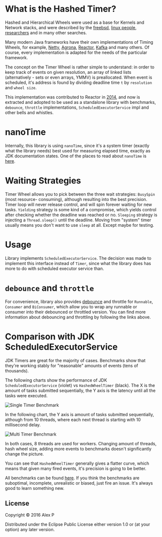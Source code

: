 # What is the Hashed Timer?

Hashed and Hierarchical Wheels were used as a base for Kernels and Network stacks, and
were described by the [freebsd](http://people.freebsd.org/~davide/asia/callout_paper.pdf),
[linux people](http://lwn.net/Articles/156329/),
[researchers](http://www.cs.columbia.edu/~nahum/w6998/papers/ton97-timing-wheels.pdf) and
in many other searches.

Many modern Java frameworks have their own implementations of Timing Wheels, for example,
[Netty](https://github.com/netty/netty/blob/4.1/common/src/main/java/io/netty/util/HashedWheelTimer.java),
[Agrona](https://github.com/real-logic/Agrona/blob/master/src/main/java/uk/co/real_logic/agrona/TimerWheel.java),
[Reactor](https://github.com/reactor/reactor-core/blob/master/src/main/java/reactor/core/timer/HashWheelTimer.java),
[Kafka](https://github.com/apache/kafka/blob/trunk/core/src/main/scala/kafka/utils/timer/Timer.scala)
and many others. Of course, every implementation is adapted for the needs of the particular
framework.

The concept on the Timer Wheel is rather simple to understand: in order to keep track
of events on given resolution, an array of linked lists (alternatively - sets or even
arrays, YMMV) is preallocated. When event is scheduled, it's address is found by
dividing deadline time `t` by `resolution` and `wheel size`.

This implementation was contributed to Reactor in [2014](https://github.com/reactor/reactor/commit/53c0dcfab40b91838694843729c85c2effe7272b),
and now is extracted and adopted to be used as a standalone library with benchmarks,
`debounce`, `throttle` implementations, `ScheduledExecutorService` impl and
other bells and whistles.

# nanoTime

Internally, this library is using `nanoTime`, since it's a system timer (exactly
what the library needs) best used for measuring elapsed time, exactly as JDK documentation
states. One of the places to read about `nanoTime` is [here](http://shipilev.net/blog/2014/nanotrusting-nanotime/).

# Waiting Strategies

Timer Wheel allows you to pick between the three wait strategies: `BusySpin` (most resource-
consuming), although resulting into the best precision. Timer loop will never release control,
and will spin forever waiting for new tasks. `Yielding` strategy is some kind of a compromise,
which yields control after checking whether the deadline was reached or no. `Sleeping` strategy
is injecting a `Thread.sleep()` until the deadline. Moving from "system" timer usually means
you don't want to use `sleep` at all. Except maybe for testing.

# Usage

Library implements `ScheduledExecutorService`. The decision was made to implement this
interface instead of `Timer`, since what the library does has more to do with scheduled
executor service than.

# `debounce` and `throttle`

For convenience, library also provides [debounce](http://rxmarbles.com/#debounce) and throttle for `Runnable`,
`Consumer` and `BiConsumer`, which allow you to wrap any runnable or consumer into
their debounced or throttled version. You can find more information about debouncing
and throttling by following the links above.

# Comparison with JDK ScheduledExecutorService

JDK Timers are great for the majority of cases. Benchmarks show that they're working
stably for "reasonable" amounts of events (tens of thousands).

The following charts show the performance of JDK `ScheduledExecutorService` (violet)
vs `HashedWheelTimer` (black). The X is the amount of tasks submitted sequentially,
the Y axis is the latency until all the tasks were executed.

![Single Timer Benchmark](https://raw.githubusercontent.com/ifesdjeen/hashed-wheel-timer/master/doc/images/single_timer.png)

In the following chart, the Y axis is amount of tasks submitted sequentially, although
from 10 threads, where each next thread is starting with 10 millisecond delay.

![Multi Timer Benchmark](https://raw.githubusercontent.com/ifesdjeen/hashed-wheel-timer/master/doc/images/multi_timer.png)

In both cases, 8 threads are used for workers. Changing amount of threads, hash wheel
size, adding more events to benchmarks doesn't significantly change the picture.

You can see that `HashedWheelTimer` generally gives a flatter curve, which means that given
many fired events, it's precision is going to be better.

All benchmarks can be found [here](https://github.com/ifesdjeen/hashed-wheel-timer/tree/master/bench).
If you think the benchmarks are suboptimal, incomplete, unrealistic or biased, just
fire an issue. It's always good to learn something new.

## License

Copyright © 2016 Alex P

Distributed under the Eclipse Public License either version 1.0 or (at
your option) any later version.
